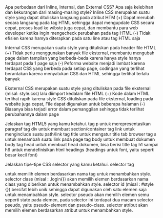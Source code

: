 Apa perbedaan dari Inline, Internal, dan External CSS? Apa saja kelebihan dan kekurangan dari masing-masing style?
Inline CSS merupakan suatu style yang dapat dituliskan langsung pada atribut HTM
(+) Dapat merubah secara langsung pada tag HTML sehingga dapat mengupdate CSS secara cepat, proses load ke wibste juga cepat, dan membantu para web developer ketika ingin mengecheck perubahan pada tag HTML
(-) Tidak efisien karena hamya diterapkan pada satu line atau tag HTML saja

Internal CSS merupakan suatu style yang dituliskan pada header file HTML
(+) Tidak perlu menggunakan banyak file eksternal, membantu mengubah page dalam tampilan yang berbeda-beda karena hanya style hanya terdapat pada 1 page saja
(-) Peforma website menjadi lambat karena terdapat CSS yang berbeda pada setiap page, codingan yang terlihat berantakan karena menyatukan CSS dan HTML sehingga terlihat terlalu banyak

Eksternal CSS merupakan suatu style yang dituliskan pada file eksternal (misal: style.css) lalu diimport kedalam file HTML
(+) Kode dalam HTML terlihat rapih karena style CSS dituliskan pada file eksternal, loading pada website juga cepat, File dapat digunakan untuk beberapa halaman
(-) Biasanya bisa terjadi error dalam pemanggilan sehingga tidak terlihat perubahannya dalam page

Jelaskan tag HTML5 yang kamu ketahui.
tag p untuk merepresentasikan paragraf
tag div untuk membuat section/container
tag link untuk menginclude suatu path/link
tag title  untuk mengatur title tab browser
tag a untuk menambah suatu link pada page
tag body untuk membuat dokumen body
tag head untuk membuat head dokumen, bisa berisi title
tag h1 sampai h6 untuk mendefinisikan html headings (headings untuk font, yaitu seperti besar kecil font)

Jelaskan tipe-tipe CSS selector yang kamu ketahui.
selector tag <p> untuk memilih elemen berdasarkan nama tag untuk menambahkan style.
selector class (misal : .login{}) akan memilih elemen berdasarkan nama class yang diberikan untuk menambahkan style.
selector id (misal : #style {}) bersifat lebih unik sehingga dapat digunakan oleh satu elemen saja untuk menambahkan style. 
selector pseudo akan memilih elemen semu seperti state pada elemen, pada selector ini terdapat dua macam selector pseudo, yaitu pseudo-element dan pseudo-class.
selector atribut akan memilih elemen berdasarkan atribut untuk menambahkan style.
